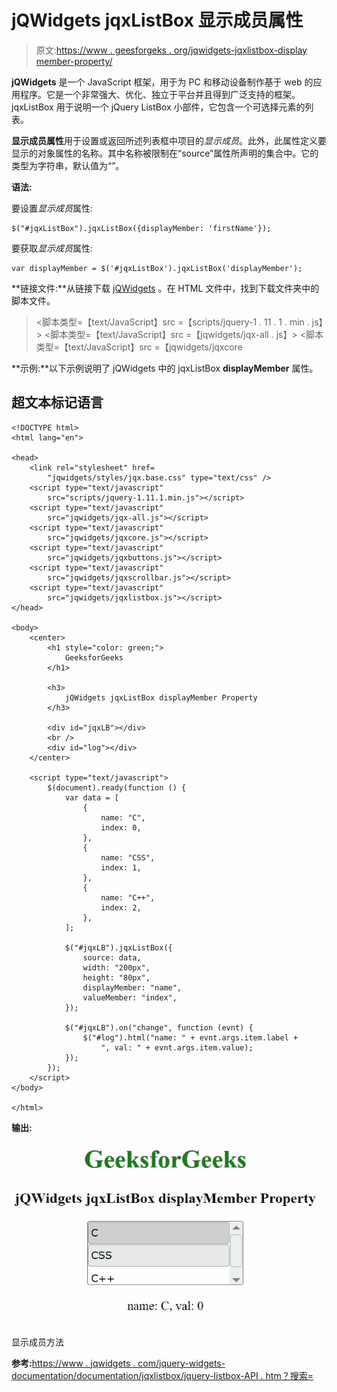 # jQWidgets jqxListBox 显示成员属性

> 原文:[https://www . geesforgeks . org/jqwidgets-jqxlistbox-display member-property/](https://www.geeksforgeeks.org/jqwidgets-jqxlistbox-displaymember-property/)

**jQWidgets** 是一个 JavaScript 框架，用于为 PC 和移动设备制作基于 web 的应用程序。它是一个非常强大、优化、独立于平台并且得到广泛支持的框架。jqxListBox 用于说明一个 jQuery ListBox 小部件，它包含一个可选择元素的列表。

**显示成员属性**用于设置或返回所述列表框中项目的*显示成员*。此外，此属性定义要显示的对象属性的名称。其中名称被限制在“source”属性所声明的集合中。它的类型为字符串，默认值为“”。

**语法:**

要设置*显示成员*属性:

```
$("#jqxListBox").jqxListBox({displayMember: 'firstName'});
```

要获取*显示成员*属性:

```
var displayMember = $('#jqxListBox').jqxListBox('displayMember'); 
```

**链接文件:**从链接下载 [jQWidgets](https://www.jqwidgets.com/download/) 。在 HTML 文件中，找到下载文件夹中的脚本文件。

> <link rel="”stylesheet”" href="”jqwidgets/styles/jqx.base.css”" type="”text/css”">
> <脚本类型=【text/JavaScript】src =【scripts/jquery-1 . 11 . 1 . min . js】></脚本>
> <脚本类型=【text/JavaScript】src =【jqwidgets/jqx-all . js】></脚本>
> <脚本类型=【text/JavaScript】src =【jqwidgets/jqxcore

**示例:**以下示例说明了 jQWidgets 中的 jqxListBox **displayMember** 属性。

## 超文本标记语言

```
<!DOCTYPE html>
<html lang="en">

<head>
    <link rel="stylesheet" href=
        "jqwidgets/styles/jqx.base.css" type="text/css" />
    <script type="text/javascript" 
        src="scripts/jquery-1.11.1.min.js"></script>
    <script type="text/javascript" 
        src="jqwidgets/jqx-all.js"></script>
    <script type="text/javascript" 
        src="jqwidgets/jqxcore.js"></script>
    <script type="text/javascript" 
        src="jqwidgets/jqxbuttons.js"></script>
    <script type="text/javascript" 
        src="jqwidgets/jqxscrollbar.js"></script>
    <script type="text/javascript" 
        src="jqwidgets/jqxlistbox.js"></script>
</head>

<body>
    <center>
        <h1 style="color: green;">
            GeeksforGeeks
        </h1>

        <h3>
            jQWidgets jqxListBox displayMember Property
        </h3>

        <div id="jqxLB"></div>
        <br />
        <div id="log"></div>
    </center>

    <script type="text/javascript">
        $(document).ready(function () {
            var data = [
                {
                    name: "C",
                    index: 0,
                },
                {
                    name: "CSS",
                    index: 1,
                },
                {
                    name: "C++",
                    index: 2,
                },
            ];

            $("#jqxLB").jqxListBox({
                source: data,
                width: "200px",
                height: "80px",
                displayMember: "name",
                valueMember: "index",
            });

            $("#jqxLB").on("change", function (evnt) {
                $("#log").html("name: " + evnt.args.item.label +
                    ", val: " + evnt.args.item.value);
            });
        });
    </script>
</body>

</html>
```

**输出:**

![](img/c14b4315865fe3240fde23dc958f4dc8.png)

显示成员方法

**参考:**[https://www . jqwidgets . com/jquery-widgets-documentation/documentation/jqxlistbox/jquery-listbox-API . htm？搜索=](https://www.jqwidgets.com/jquery-widgets-documentation/documentation/jqxlistbox/jquery-listbox-api.htm?search=)